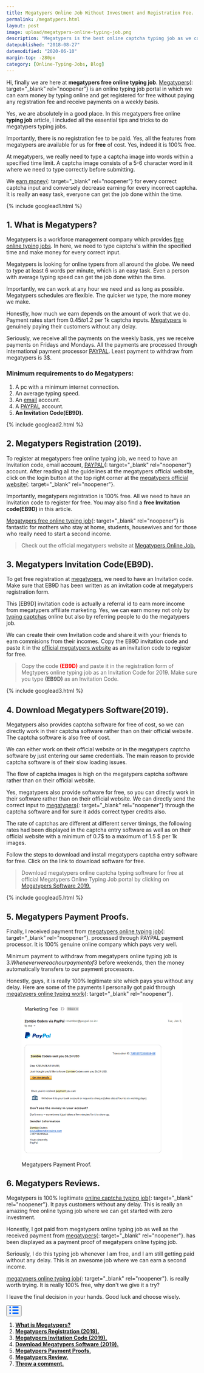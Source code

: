```yaml
---
title: Megatypers Online Job Without Investment and Registration Fee.
permalink: /megatypers.html
layout: post
image: upload/megatypers-online-typing-job.png
description: "Megatypers is the best online captcha typing job as we can earn money by doing simple typing job & receive daily payments. We can register with an invitation code & also download captcha solver software for 100% free. Many megatypers reviews and payment proof proves that megatypers is the best online captcha typing job without investment and registration fee."
datepublished: "2018-08-27"
datemodified: "2020-06-10"
margin-top: -280px
category: [Online-Typing-Jobs, Blog]
---
```


Hi, finally we are here at **megatypers free online typing job**. [Megatypers](https://www.alltechnotricks.com/megatypers.html){: target="\_blank" rel="noopener"} is an online typing job portal in which we can earn money by typing online and get registered for free without paying any registration fee and receive payments on a weekly basis.

Yes, we are absolutely in a good place. In this megatypers free online **typing job** article, I included all the essential tips and tricks to do megatypers typing jobs.

Importantly, there is no registration fee to be paid. Yes, all the features from megatypers are available for us for **free** of cost. Yes, indeed it is 100% free.

At megatypers, we really need to type a captcha image into words within a specified time limit. A captcha image consists of a 5-6 character word in it where we need to type correctly before submitting.

We [earn money](https://www.alltechnotricks.com/earn-money-online.html){: target="\_blank" rel="noopener"} for every correct captcha input and conversely decrease earning for every incorrect captcha. It is really an easy task, everyone can get the job done within the time.

{% include googlead1.html %}

<h2 id="what-is-megatypers"><strong>1. What is Megatypers?</strong></h2>

Megatypers is a workforce management company which provides <a href="https://www.alltechnotricks.com/free-online-typing-jobs.html" target="_blank" rel="noopener">free online typing jobs</a>. In here, we need to type captcha's within the specified time and make money for every correct input.

Megatypers is looking for online typers from all around the globe. We need to type at least 6 words per minute, which is an easy task. Even a person with average typing speed can get the job done within the time.

Importantly, we can work at any hour we need and as long as possible. Megatypers schedules are flexible. The quicker we type, the more money we make.

Honestly, how much we earn depends on the amount of work that we do. Payment rates start from $0.45 to 1.2$ per 1k captcha inputs. <a href="https://www.alltechnotricks.com/megatypers.html" target="_top">Megatypers</a> is genuinely paying their customers without any delay.

Seriously, we receive all the payments on the weekly basis, yes we receive payments on Fridays and Mondays. All the payments are processed through international payment processor <a href="https://en.wikipedia.org/wiki/PayPal" target="_blank" rel="noopener">PAYPAL</a>. Least payment to withdraw from megatypers is 3\$.

<h3>Minimum requirements to do Megatypers:</h3>

<ol>
<li>A pc with a minimum internet connection.</li>
<li>An average typing speed.</li>
<li>An <a href="https://en.wikipedia.org/wiki/Email" target="_blank" rel="noopener">email</a> account.</li>
<li> A <a href="https://en.wikipedia.org/wiki/PayPal" target="_blank" rel="noopener">PAYPAL</a> account.</li>
<li><b>An Invitation Code(EB9D).</b></li>
</ol>

{% include googlead2.html %}

<h2 id="megatypers-register"><strong>2.  Megatypers Registration (2019).</strong></h2>

To register at megatypers free online typing job, we need to have an Invitation code, email account, [PAYPAL](https://en.wikipedia.org/wiki/PayPal){: target="\_blank" rel="noopener"} account. After reading all the guidelines at the megatypers official website, click on the login button at the top right corner at the [megatypers official website](http://www.megatypers.com/){: target="\_blank" rel="noopener"}.

Importantly, megatypers registration is 100% free. All we need to have an Invitation code to register for free. You may also find a **free Invitation code(EB9D)** in this article.

[Megatypers free online typing job](https://www.alltechnotricks.com/free-online-typing-jobs.html){: target="\_blank" rel="noopener"} is fantastic for mothers who stay at home, students, housewives and for those who really need to start a second income.

<blockquote>Check out the official megatypers website at <a href="http://www.megatypers.com/" target="_blank" rel="noopener">Megatypers Online Job.</a></blockquote>

<h2 id="megatypers-invitation-code"><strong>3. Megatypers Invitation Code(EB9D).</strong></h2>

To get free registration at <a href="https://www.alltechnotricks.com/megatypers.html" target="_top">megatypers</a>, we need to have an Invitation code. Make sure that EB9D has been written as an invitation code at megatypers registration form.

This [EB9D] invitation code is actually a referral id to earn more income from megatypers affiliate marketing. Yes, we can earn money not only by <a href="https://www.alltechnotricks.com/free-online-typing-jobs.html" target="_blank" rel="noopener">typing captchas</a> online but also by referring people to do the megatypers job.

We can create their own Invitation code and share it with your friends to earn commisions from their incomes. Copy the EB9D invitation code and paste it in the <a href="http://www.megatypers.com/" target="_blank" rel="noreferrer">official megatypers website</a> as an invitation code to register for free.

<blockquote>Copy the code <b style="color: red; font-weight: bold;">(EB9D)</b> and paste it in the registration form of Megtypers online typing job as an Invitation Code for 2019. Make sure you type <b>(EB9D)</b> as an Invitation Code.</blockquote>

{% include googlead3.html %}

<h2 id="megatypers-software"><strong>4.  Download Megatypers Software(2019).</strong></h2>

Megatypers also provides captcha software for free of cost, so we can directly work in their captcha software rather than on their official website. The captcha software is also free of cost.

We can either work on their official website or in the megatypers captcha software by just entering our same credentials. The main reason to provide captcha software is of their slow loading issues.

The flow of captcha images is high on the megatypers captcha software rather than on their official website.

Yes, megatypers also provide software for free, so you can directly work in their software rather than on their official website. We can directly send the correct input to [megatypers](https://www.alltechnotricks.com/megatypers.html){: target="\_blank" rel="noopener"} through the captcha software and for sure it adds correct typer credits also.

The rate of captchas are different at different server timings, the following rates had been displayed in the captcha entry software as well as on their official website with a minimum of 0.7$ to a maximum of 1.5 $ per 1k images.

Follow the steps to download and install megatypers captcha entry software for free. Click on the link to download software for free.

<blockquote>Download megatypers online captcha typing software for free at official Megatypers Online Typing Job portal by clicking on <a href="http://www.megatypers.com/" target="_blank" rel="noopener">Megatypers Software 2019.</a></blockquote>

{% include googlead5.html %}

<h2 id="megatypers-payment-proof"><strong>5. Megatypers Payment Proofs.</strong></h2>

Finally, I received payment from [megatypers online typing job](https://www.alltechnotricks.com/megatypers.html){: target="\_blank" rel="noopener"}. processed through PAYPAL payment processor. It is 100% genuine online company which pays very well.

Minimum payment to withdraw from megatypers online typing job is 3$. Whenever we reach our payment of 3$ before weekends, then the money automatically transfers to our payment processors.

Honestly, guys, it is really 100% legitimate site which pays you without any delay. Here are some of the payments I personally got paid through [megatypers online typing work](https://www.alltechnotricks.com/megatypers.html){: target="\_blank" rel="noopener"}.

<figure>
<img src="/uploads/megatypers-payment-proof-2.png" data-src="/uploads/megatypers-payment-proof-2.png" class="lazy" alt="megatypers-payment-proof" title="Megatypers-Payment-Proof.">
<figcaption>Megatypers Payment Proof.</figcaption>
</figure>

<h2 id="megatypers-review"><strong>6. Megatypers Reviews.</strong></h2>

Megatypers is 100% legitimate [online captcha typing job](https://www.alltechnotricks.com/free-online-typing-jobs.html){: target="\_blank" rel="noopener"}. It pays customers without any delay. This is really an amazing free online typing job where we can get started with zero investment.

Honestly, I got paid from megatypers online typing job as well as the received payment from [megatypers](https://www.alltechnotricks.com/megatypers.html){: target="\_blank" rel="noopener"}. has been displayed as a payment proof of megatypers online typing job.

Seriously, I do this typing job whenever I am free, and I am still getting paid without any delay. This is an awesome job where we can earn a second income.

[megatypers online typing job](https://www.alltechnotricks.com/megatypers.html){: target="\_blank" rel="noopener"}. is really worth trying. It is really 100% free, why don't we give it a try?

I leave the final decision in your hands. Good luck and choose wisely.

<div class="anim_container">
<button id="show">
<svg width="24" height="20" viewBox="0 0 24 20">
<path d="M3 0H1C0.4 0 0 0.4 0 1V3C0 3.6 0.4 4 1 4H3C3.6 4 4 3.6 4 3V1C4 0.4 3.6 0 3 0Z"
									fill="#0066FF" />
								<path d="M3 0H1C0.4 0 0 0.4 0 1V3C0 3.6 0.4 4 1 4H3C3.6 4 4 3.6 4 3V1C4 0.4 3.6 0 3 0Z"
									transform="translate(0 8)" fill="#0066FF" />
								<path d="M3 0H1C0.4 0 0 0.4 0 1V3C0 3.6 0.4 4 1 4H3C3.6 4 4 3.6 4 3V1C4 0.4 3.6 0 3 0Z"
									transform="translate(0 16)" fill="#0066FF" />
								<path
									d="M15 0H1C0.4 0 0 0.4 0 1V3C0 3.6 0.4 4 1 4H15C15.6 4 16 3.6 16 3V1C16 0.4 15.6 0 15 0Z"
									transform="translate(8)" fill="#0066FF" />
								<path
									d="M15 0H1C0.4 0 0 0.4 0 1V3C0 3.6 0.4 4 1 4H15C15.6 4 16 3.6 16 3V1C16 0.4 15.6 0 15 0Z"
									transform="translate(8 8)" fill="#0066FF" />
								<path
									d="M15 0H1C0.4 0 0 0.4 0 1V3C0 3.6 0.4 4 1 4H15C15.6 4 16 3.6 16 3V1C16 0.4 15.6 0 15 0Z"
									transform="translate(8 16)" fill="#0066FF" />
							</svg>
</button>
<div id="links_container">
			<ol>
				<li><a href="#what-is-megatypers" class="test"><b>What is Megatypers?</b></a></li>
				<li><a href="#megatypers-register" class="test"><b>Megatypers Registration (2019).</b></a></li>
				<li><a href="#megatypers-invitation-code" class="test"><b>Megatypers Invitation Code (2019).</b></a></li>
				<li><a href="#megatypers-software" class="test"><b>Download Megatypers Software (2019).</b></a></li>
				<li><a href="#megatypers-payment-proof" class="test"><b>Megatypers Payment Proofs.</b></a></li>
				<li><a href="#megatypers-review" class="test"><b>Megatypers Review.</b></a></li>
				<li><a href="#disqus_thread" class="test"><b>Throw a comment.</b></a></li>
			</ol>
		</div>
</div>
